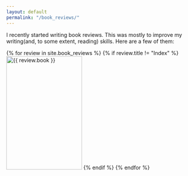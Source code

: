 ```yaml
---
layout: default
permalink: "/book_reviews/"
---
```

<div>
  <p>I recently started writing book reviews. This was mostly to improve my writing(and, to some extent, reading) skills. Here are a few of them:</p>

  {% for review in site.book_reviews %}
    {% if review.title != "Index" %}
      <a href="{{ review.url }}" style=""><img src="{{ review.goodreads_cover }}" alt="{{ review.book }}" width="200" height="300"></a>
    {% endif %}
  {% endfor %}
</div>